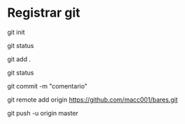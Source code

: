 # Registrar git

git init

git status

git add .

git status

git commit -m "comentario"

git remote add origin https://github.com/macc001/bares.git

git push -u origin master
